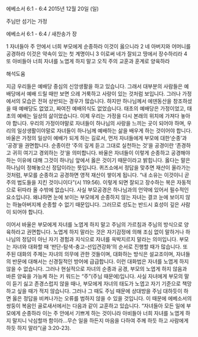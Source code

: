 에베소서 6:1 - 6:4 
2015년 12월 20일 (일)

주님만 섬기는 가정



에베소서 6:1 - 6:4 / 새찬송가  장


1 자녀들아 주 안에서 너희 부모에게 순종하라 이것이 옳으니라 2 네 아버지와 어머니를 공경하라 이것은 약속이 있는 첫 계명이니 3 이로써 네가 잘되고 땅에서 장수하리라 4 또 아비들아 너희 자녀를 노엽게 하지 말고 오직 주의 교훈과 훈계로 양육하라

해석도움





지금 우리들은 예배당 중심의 신앙생활을 하고 있습니다. 그래서 대부분의 사람들은 예배당에서 예배 드릴 때만 보면 으레 거룩하고 사랑이 있는 것처럼 보입니다. 그러나 가정에서의 모습은 전혀 상반되는 경우가 많습니다. 하지만 하나님께서 에덴동산을 창조하셨을 때 예배당도 없었고, 짜여진 예배의식도 없었습니다. 태초의 예배당은 가정이었고, 태초의 예배는 일상의 삶이었습니다. 이제 우리는 가정을 다시 본래의 위치에 가져다 놓아야 합니다. 우리의 가정이야말로 자녀들이 하나님의 사랑을 느끼는 곳이 되어야 하며, 우리의 일상생활이야말로 자녀들이 하나님께 예배하는 삶을 배우게 하는 것이어야 합니다. 바울은 가정의 일상이 예배가 되게 하는 길로서, 먼저 자녀들에게 부모에 대한‘순종’과 ‘공경’을 권면합니다. 순종이란 ‘주의 깊게 듣고 그대로 실천하는 것’을 공경이란 ‘존경하고 귀히 여기고 경외하는 것’을 의미합니다. 바울은 자녀들이 이렇게 순종하고 공경해야 하는 이유에 대해 그것이 하나님 앞에서 옳은 것이기 때문이라고 밝힙니다. 옳다는 말은 하나님이 정해놓으신 정답이라는 뜻입니다. 퀴즈쇼에서 정답을 맞추면 재산이 올라가는 것처럼, 부모를 순종하고 공경하면 영적 재산이 쌓이게 됩니다. “내 소유는 이것이니 곧 주의 법도들을 지킨 것이니이다”(시 119:56). 이렇게 되면 잘되고 장수하는 복은 자동적으로 뒤따라 올 수밖에 없습니다. 사실 부모공경은 하나님과의 언약에 있어서 필수적인 요소입니다. 왜냐하면 눈에 보이는 부모에게 순종하지 않는 자녀는 결코 눈에 보이지 않는 하늘아버지께 순종할 수 없기 때문입니다. 그러므로 성도는 반드시 효성이 깊은 사람이 되어야 합니다. 

이어서 바울은 부모에게 자녀를 노엽게 하지 말고 주님의 가르침과 주님의 방식으로 양육하라고 권면합니다. 노엽게 하지 말라는 것은 자기감정에 의해 조심 없이 말하거나 하나님의 정답이 아닌 자기 경험과 지식으로 자녀를 윽박지르지 말라는 의미입니다. 부모는 자녀와 대화할 때 ‘판단-탐색-충고-선입견강화’의 순서로 진행할 때가 많습니다. 또 주된 대화의 주제는 자녀의 의무에 관한 것들이며, 대화하는 방식은 설교조이며, 자녀들의 반문에 대해서는 신경질적인 방어에 급급합니다. 이런 대화법은 자녀를 노엽게 하지 않을 수 없습니다. 그러나 현실적으로 자녀의 순종과 공경, 부모의 노엽게 하지 않음과 바른 양육을 가능케 하는 키 워드는 “주”(주님 때문에)입니다. 사실 자녀에게 부모의 말이 듣기 싫고 존경스럽지 않을 때나, 부모에게 자녀의 태도가 노엽고 자기 기준으로 책망하고 싶을 때가 적지 않습니다. 그러나 그 때도 주님 때문에 상대방을 주님 대하듯이 하면 옳은 정답을 비켜나가는 오류를 범하지 않을 수 있을 것입니다. 이 때문에 에베소서의 쌍둥이 복음인 골로새서에서는 다음과 같이 교훈하고 있습니다. “자녀들아 모든 일에 부모에게 순종하라 이는 주 안에서 기쁘게 하는 것이니라 아비들아 너희 자녀를 노엽게 하지 말지니 낙심할까 함이라...무슨 일을 하든지 마음을 다하여 주께 하듯 하고 사람에게 하듯 하지 말라”(골 3:20-23).